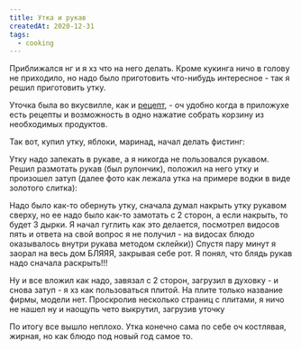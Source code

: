 ```yaml
---
title: Утка и рукав
createdAt: 2020-12-31
tags: 
  - cooking
---
```


Приближался нг и я хз что на него делать. Кроме кукинга ничо в голову не приходило, но надо было приготовить что-нибудь
интересное - так я решил приготовить утку.

Уточка была во вкусвилле, как и <a href="https://vkusvill.ru/recipes/utka-s-yablokami.html">рецепт</a>, - оч удобно
когда в приложухе есть рецепты и возможность в одно нажатие собрать корзину из необходимых продуктов.

Так вот, купил утку, яблоки, маринад, начал делать фистинг:

<img-row :images="['/cool-story/cooking/duck-1.jpg']"></img-row>

Утку надо запекать в рукаве, а я никогда не пользовался рукавом. Решил размотать рукав (был рулончик), положил на него
утку и произошел затуп (далее фото как лежала утка на примере водки в виде золотого слитка):

<img-row :images="['/cool-story/cooking/sleeve-1.jpg']"></img-row>

Надо было как-то обернуть утку, сначала думал накрыть утку рукавом сверху, но ее надо было как-то замотать с 2 сторон, а
если накрыть, то будет 3 дырки. Я начал гуглить как это делается, посмотрел видосов пять и ответа на свой вопрос я не
получил - на видосах блюдо оказывалось внутри рукава методом склейки)) Спустя пару минут я заорал на весь дом БЛЯЯЯ,
закрывая себе рот. Я понял, что блядь рукав надо сначала раскрыть!!!

<img-row :images="['/cool-story/cooking/sleeve-2.jpg']"></img-row>

Ну и все вложил как надо, завязал с 2 сторон, загрузил в духовку - и снова затуп - я хз как пользоваться плитой. На
плите только название фирмы, модели нет. Проскролив несколько страниц с плитами, я ничо не нашел ну и наощупь чето
выкрутил, загрузив уточку

<img-row :images="['/cool-story/cooking/duck-2.jpg']"></img-row>

По итогу все вышло неплохо. Утка конечно сама по себе оч костлявая, жирная, но как блюдо под новый год самое то.
